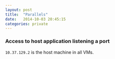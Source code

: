 ```yaml
---
layout: post
title:  "Parallels"
date:   2014-10-03 20:45:15
categories: private
---
```


### Access to host application listening a port
`10.37.129.2` is the host machine in all VMs.
